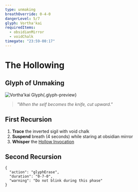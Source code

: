 ```yaml
---
type: unmaking
breathOverride: 0-4-0  
dangerLevel: 5/7  
glyph: Vortha'kai  
requiredItems:  
  - obsidianMirror  
  - voidChalk  
timegate: "23:59-00:17"  
---
```


# The Hollowing  

## Glyph of Unmaking  
![Vortha'kai Glyph](/glyphs/vortha-kai-stage2.png){.glyph-preview}  

> *"When the self becomes the knife, cut upward."*  

## First Recursion  
1. **Trace** the inverted sigil with void chalk  
2. **Suspend** breath (4 seconds) while staring at obsidian mirror  
3. **Whisper** the [Hollow Invocation](/audio/hollow_invocation.mp3)  

## Second Recursion  
```[ritual-block]  
{  
  "action": "glyphErase",  
  "duration": "0-7-0",  
  "warning": "Do not blink during this phase"  
}  

